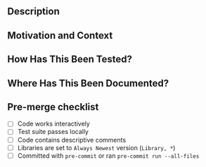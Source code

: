 <!--- Provide a general summary of your changes in the Title above -->
## Description
<!--- Describe your changes in detail -->

## Motivation and Context
<!--- Why is this change required? What problem does it solve? -->
<!--- If it fixes an open issue, please link to the issue here. -->

## How Has This Been Tested?
<!--- Please describe in detail how you tested your changes. -->
<!--- Include details of your testing environment, and the tests you ran to -->
<!--- see how your change affects other areas of the code, etc. -->

## Where Has This Been Documented?
<!--  Include where the changes made have been documented. -->
<!--  This can simply be  a comment in the code or updating a docstring -->

## Pre-merge checklist
- [ ] Code works interactively
- [ ] Test suite passes locally
- [ ] Code contains descriptive comments
- [ ] Libraries are set to ``Always Newest`` version (``Library, *``)
- [ ] Committed with ``pre-commit`` or ran ``pre-commit run --all-files``
